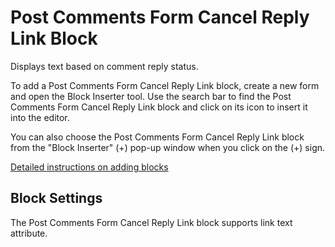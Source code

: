 # Post Comments Form Cancel Reply Link Block

Displays text based on comment reply status.

To add a Post Comments Form Cancel Reply Link block, create a new form and open the Block Inserter tool. Use the search bar to find the Post Comments Form Cancel Reply Link block and click on its icon to insert it into the editor.

You can also choose the Post Comments Form Cancel Reply Link block from the "Block Inserter" (+) pop-up window when you click on the (+) sign.

[Detailed instructions on adding blocks](https://wordpress.org/documentation/article/adding-a-new-block/)

## Block Settings

The Post Comments Form Cancel Reply Link block supports link text attribute.